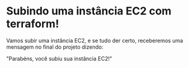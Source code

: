 # Subindo uma instância EC2 com terraform! #

Vamos subir uma instância EC2, e se tudo der certo, receberemos uma mensagem no final do projeto dizendo:

"Parabéns, você subiu sua instância EC2!"
